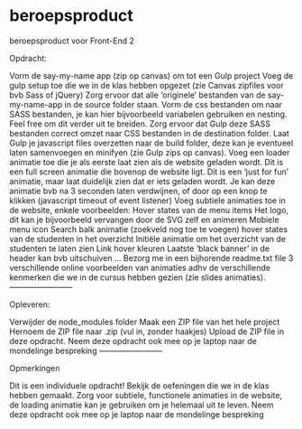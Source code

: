 # beroepsproduct
beroepsproduct voor Front-End 2

Opdracht:

Vorm de say-my-name app (zip op canvas) om tot een Gulp project
Voeg de gulp setup toe die we in de klas hebben opgezet (zie Canvas zipfiles voor bvb Sass of jQuery)
Zorg ervoor dat alle ‘originele’ bestanden van de say-my-name-app in de source folder staan.
Vorm de css bestanden om naar SASS bestanden, je kan hier bijvoorbeeld variabelen gebruiken en nesting. Feel free om dit verder uit te breiden.
Zorg ervoor dat Gulp deze SASS bestanden correct omzet naar CSS bestanden in de destination folder.
Laat Gulp je javascript files overzetten naar de build folder, deze kan je eventueel laten samenvoegen en minifyen (zie Gulp zips op canvas).
Voeg een loader animatie toe die je als eerste laat zien als de website geladen wordt.
Dit is een full screen animatie die bovenop de website ligt.
Dit is een ‘just for fun’ animatie, maar laat duidelijk zien dat er iets geladen wordt.
Je kan deze animatie bvb na 3 seconden laten verdwijnen, of door op een knop te klikken (javascript timeout of event listener)
Voeg subtiele animaties toe in de website, enkele voorbeelden:
Hover states van de menu items
Het logo, dit kan je bijvoorbeeld vervangen door de SVG zelf en animeren
Mobiele menu icon
Search balk animatie (zoekveld nog toe te voegen)
hover states van de studenten in het overzicht
Initiële animatie om het overzicht van de studenten te laten zien
Link hover kleuren
Laatste ‘black banner’ in de header kan bvb uitschuiven
…
Bezorg me in een bijhorende readme.txt file 3 verschillende online voorbeelden van animaties adhv de verschillende kenmerken die we in de cursus hebben gezien (zie slides animaties).
————————

Opleveren:

Verwijder de node_modules folder
Maak een ZIP file van het hele project
Hernoem de ZIP file naar <achternaam-voornaam>.zip (vul in, zonder haakjes)
Upload de ZIP file in deze opdracht.
Neem deze opdracht ook mee op je laptop naar de mondelinge bespreking
————————

Opmerkingen

Dit is een individuele opdracht!
Bekijk de oefeningen die we in de klas hebben gemaakt.
Zorg voor subtiele, functionele animaties in de website, de loading animatie kan je gebruiken om je helemaal uit te leven.
Neem deze opdracht ook mee op je laptop naar de mondelinge bespreking
